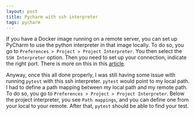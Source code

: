 ```yaml
---
layout: post
title: Pycharm with ssh interpreter
tags: pycharm
---
```


If you have a Docker image running on a remote server, you can set up PyCharm to
use the python interpreter in that image locally.
To do so, you go to `Preferences > Project > Project Interpreter`. You then
select the `SSH Interpreter` option. Then you need to set up your connection,
indicate the right port.
There is more on this in this
[article](https://www.jetbrains.com/help/pycharm/configuring-remote-interpreters-via-ssh.html).

Anyway, once this all done properly, I was still having some issue with running
`pytest` with this ssh interpreter. `pytest` would point to my local path. I had
to define a path mapping between my local path and my remote path. To do so, you
go to `Preferences > Project > Project Interpreter`. Below the project
interpreter, you see `Path mappings`, and you can define one from your local to
your remote. After that, `pytest` should be able to find your test.
